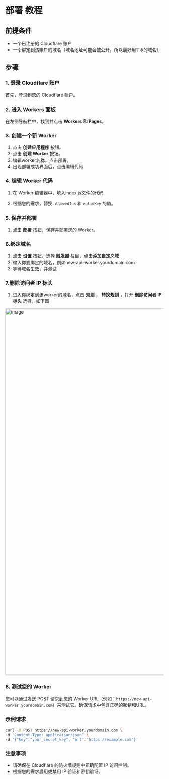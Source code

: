 # 部署 教程

## 前提条件

- 一个已注册的 Cloudflare 账户
- 一个绑定到该账户的域名（域名地址可能会被公开，所以最好用`干净`的域名）

## 步骤

### 1. 登录 Cloudflare 账户

首先，登录到您的 Cloudflare 账户。

### 2. 进入 Workers 面板

在左侧导航栏中，找到并点击 **Workers 和 Pages**。

### 3. 创建一个新 Worker

1. 点击 **创建应用程序** 按钮。
2. 点击 **创建 Worker** 按钮。
3. 编辑worker名称，点击部署。
4. 出现部署成功界面后，点击编辑代码

### 4. 编辑 Worker 代码

1. 在 Worker 编辑器中，填入index.js文件的代码

2. 根据您的需求，替换 `allowedIps` 和 `validKey` 的值。

### 5. 保存并部署

1. 点击 **部署** 按钮，保存并部署您的 Worker。

### 6.绑定域名

1. 点击 **设置** 按钮，选择 **触发器** 栏目，点击**添加自定义域**
2. 输入你要绑定的域名，例如new-api-worker.yourdomain.com
3. 等待域名生效，并测试

### 7.删除访问者 IP 标头

1. 进入你绑定到该worker的域名，点击 **规则** ， **转换规则** ，打开 **删除访问者 IP 标头** 选择，如下图
<img width="1162" alt="image" src="https://github.com/Calcium-Ion/new-api-worker/assets/61247483/7adbf5e4-1190-4556-b971-9856b39a342e">

### 8. 测试您的 Worker

您可以通过发送 POST 请求到您的 Worker URL（例如：`https://new-api-worker.yourdomain.com`）来测试它。确保请求中包含正确的密钥和URL。

### 示例请求

```bash
curl -X POST https://new-api-worker.yourdomain.com \
-H "Content-Type: application/json" \
-d '{"key":"your_secret_key", "url":"https://example.com"}'
```

### 注意事项

- 请确保在 Cloudflare 的防火墙规则中正确配置 IP 访问控制。
- 根据您的需求启用或禁用 IP 验证和密钥验证。
